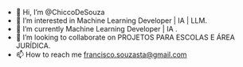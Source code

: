 - 👋 Hi, I’m @ChiccoDeSouza
- 👀 I’m interested in  Machine Learning Developer | IA | LLM.
- 🌱 I’m currently Machine Learning Developer | IA  .
- 💞️ I’m looking to collaborate on PROJETOS PARA ESCOLAS E ÁREA JURÍDICA.
- 📫 How to reach me francisco.souzasta@gmail.com

<!---
ChiccoDeSouza/ChiccoDeSouza is a ✨ special ✨ repository because its `README.md` (this file) appears on your GitHub profile.
You can click the Preview link to take a look at your changes.
--->
